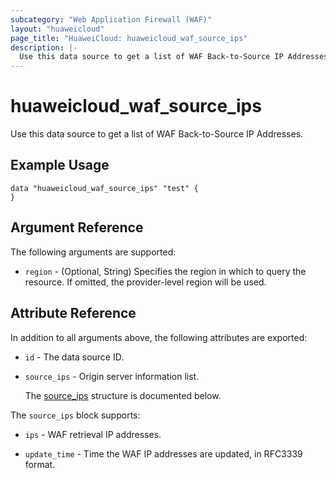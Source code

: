 ```yaml
---
subcategory: "Web Application Firewall (WAF)"
layout: "huaweicloud"
page_title: "HuaweiCloud: huaweicloud_waf_source_ips"
description: |-
  Use this data source to get a list of WAF Back-to-Source IP Addresses.
---
```


# huaweicloud_waf_source_ips

Use this data source to get a list of WAF Back-to-Source IP Addresses.

## Example Usage

```hcl
data "huaweicloud_waf_source_ips" "test" {
}
```

## Argument Reference

The following arguments are supported:

* `region` - (Optional, String) Specifies the region in which to query the resource.
  If omitted, the provider-level region will be used.

## Attribute Reference

In addition to all arguments above, the following attributes are exported:

* `id` - The data source ID.

* `source_ips` - Origin server information list.

  The [source_ips](#source_ips_struct) structure is documented below.

<a name="source_ips_struct"></a>
The `source_ips` block supports:

* `ips` - WAF retrieval IP addresses.

* `update_time` - Time the WAF IP addresses are updated, in RFC3339 format.
